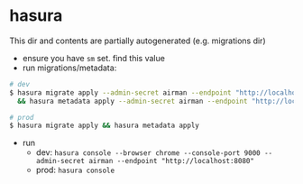 # hasura

This dir and contents are partially autogenerated (e.g. migrations dir)

- ensure you have `sm` set. find this value
- run migrations/metadata:

```sh
# dev
$ hasura migrate apply --admin-secret airman --endpoint "http://localhost:8080" \
  && hasura metadata apply --admin-secret airman --endpoint "http://localhost:8080"

# prod
$ hasura migrate apply && hasura metadata apply
```

- run
  - dev: `hasura console --browser chrome --console-port 9000 --admin-secret airman --endpoint "http://localhost:8080"`
  - prod: `hasura console`
